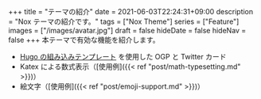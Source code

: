 +++
title = "テーマの紹介"
date = 2021-06-03T22:24:31+09:00
description = "Nox テーマの紹介です。"
tags = ["Nox Theme"]
series = ["Feature"]
images = ["/images/avatar.jpg"]
draft = false
hideDate = false
hideNav = false
+++
本テーマで有効な機能を紹介します。
<!--more-->

- [Hugo の組み込みテンプレート](https://gohugo.io/templates/internal/) を使用した OGP と Twitter カード
- Katex による数式表示（[使用例]({{< ref "post/math-typesetting.md" >}})）
- 絵文字（[使用例]({{< ref "post/emoji-support.md" >}})）